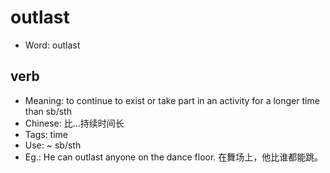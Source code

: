 # outlast

- Word: outlast

## verb

- Meaning: to continue to exist or take part in an activity for a longer time than sb/sth
- Chinese: 比…持续时间长
- Tags: time
- Use: ~ sb/sth
- Eg.: He can outlast anyone on the dance floor. 在舞场上，他比谁都能跳。

